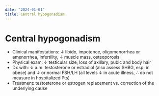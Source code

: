 ```yaml
---
date: "2024-01-01"
title: Central hypogonadism
---
```



# Central hypogonadism

- Clinical manifestations: ↓ libido, impotence, oligomenorrhea or amenorrhea, infertility, ↓ muscle mass, osteoporosis
- Physical exam: ↓ testicular size; loss of axillary, pubic and body hair
- Dx with: ↓ a.m. testosterone or estradiol (also assess SHBG, esp. in obese) and ↓ or normal FSH/LH (all levels ↓ in acute illness, ∴ do not measure in hospitalized Pts)
- Treatment: testosterone or estrogen replacement vs. correction of the underlying cause
